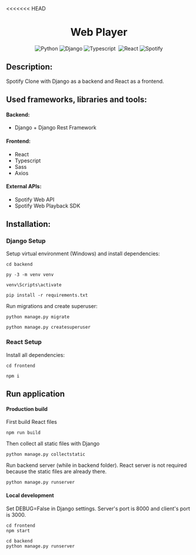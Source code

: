 <<<<<<< HEAD
<div align="center">
    <h1>Web Player</h1>
    <img alt="Python" src="https://img.shields.io/badge/python%20-%2314354C.svg?&style=for-the-badge&logo=python&logoColor=white"/>
    <img alt="Django" src="https://img.shields.io/badge/django%20-%23092E20.svg?&style=for-the-badge&logo=django&logoColor=white"/>
    <img alt="Typescript" src="https://img.shields.io/badge/TypeScript-007ACC?style=for-the-badge&logo=typescript&logoColor=white"/>&nbsp;
    <img alt="React" src="https://img.shields.io/badge/react%20-%2320232a.svg?&style=for-the-badge&logo=react&logoColor=%2361DAFB"/>
    <img alt="Spotify" src="https://img.shields.io/badge/Spotify-1ED760?style=for-the-badge&logo=spotify&logoColor=white" />
</div>

## Description:
Spotify Clone with Django as a backend and React as a frontend.

## Used frameworks, libraries and tools:

#### Backend:
- Django + Django Rest Framework

#### Frontend:
- React
- Typescript
- Sass
- Axios

#### External APIs:
- Spotify Web API
- Spotify Web Playback SDK

## Installation:

### Django Setup
Setup virtual environment (Windows) and install dependencies:
```shell script
cd backend

py -3 -m venv venv  

venv\Scripts\activate  

pip install -r requirements.txt  
```
Run migrations and create superuser:
```shell script
python manage.py migrate  

python manage.py createsuperuser  
```

### React Setup
Install all dependencies:
```shell script
cd frontend

npm i
```

## Run application

#### Production build
First build React files
```shell script
npm run build
```

Then collect all static files with Django
```shell script
python manage.py collectstatic
```

Run backend server (while in backend folder). React server is not required because the static files are already there.
```shell script
python manage.py runserver
```

#### Local development
Set DEBUG=False in Django settings. Server's port is 8000 and client's port is 3000.
```shell script
cd frontend
npm start
```

```shell script
cd backend
python manage.py runserver
```

